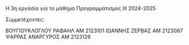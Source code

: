 Η 3η εργασία για το μάθημα Προγραμματισμος ΙΙΙ 2024-2025

Συμμετέχοντες:

ΒΟΥΓΙΟΥΚΛΟΓΛΟΥ ΡΑΦΑΗΛ ΑΜ 2123101
ΙΩΑΝΝΗΣ ΖΕΡΒΑΣ ΑΜ 2123087
ΨΑΡΡΑΣ ΑΝΑΡΓΥΡΟΣ ΑΜ 2123126
